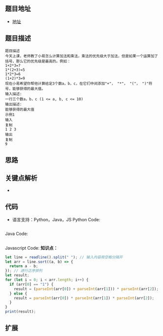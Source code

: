 ## 题目地址

- [地址](https://www.nowcoder.com/practice/3e483fe3c0bb447bb17ffb3eeeca78ba?tpId=98&tqId=32836&tPage=1&rp=1&ru=/ta/2019test&qru=/ta/2019test/question-ranking)

## 题目描述

```
题目描述
今天上课，老师教了小易怎么计算加法和乘法，乘法的优先级大于加法，但是如果一个运算加了括号，那么它的优先级是最高的。例如：
1+2*3=7
1*(2+3)=5
1*2*3=6
(1+2)*3=9
现在小易希望你帮他计算给定3个数a，b，c，在它们中间添加"+"， "*"， "("， ")"符号，能够获得的最大值。
输入描述:
一行三个数a，b，c (1 <= a, b, c <= 10)
输出描述:
能够获得的最大值
示例1
输入
复制
1 2 3
输出
复制
9
```

## 思路

## 关键点解析

-

## 代码

- 语言支持：Python，Java，JS
  Python Code:

```python

```

Java Code:

```java

```

Javascript Code:
**知识点：**

```js
let line = readline().split(" "); // 输入内容用空格分隔开
let arr = line.sort((a, b) => {
  return a - b;
}); // 进行正序排列
let result;
for (let i = 0; i < arr.length; i++) {
  if (arr[0] == "1") {
    result = (parseInt(arr[0]) + parseInt(arr[1])) * parseInt(arr[2]);
  } else {
    result = parseInt(arr[0]) * parseInt(arr[1]) * parseInt(arr[2]);
  }
}
print(result);
```

## 扩展
